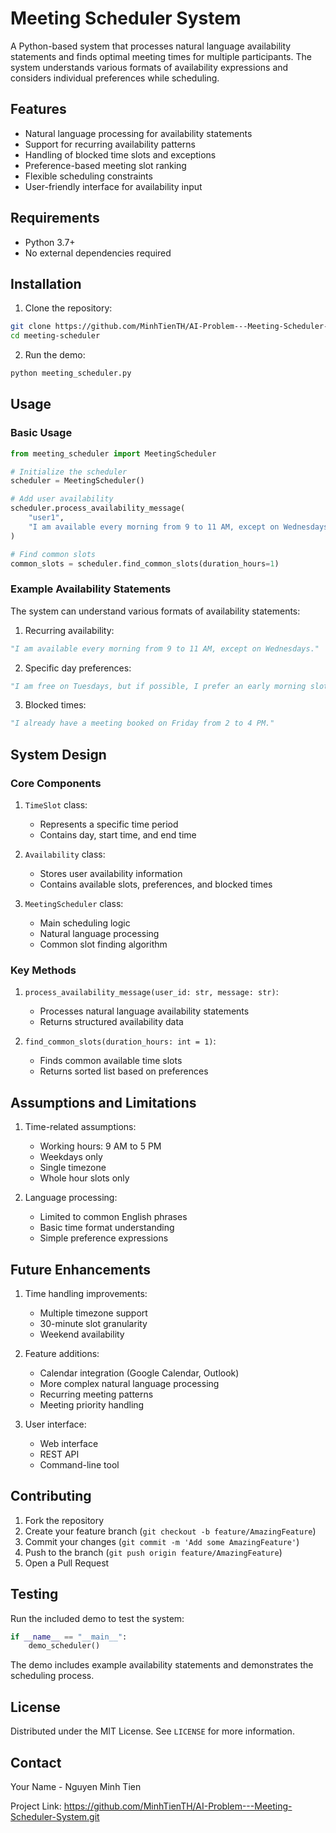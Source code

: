 # Meeting Scheduler System

A Python-based system that processes natural language availability statements and finds optimal meeting times for multiple participants. The system understands various formats of availability expressions and considers individual preferences while scheduling.

## Features

- Natural language processing for availability statements
- Support for recurring availability patterns
- Handling of blocked time slots and exceptions
- Preference-based meeting slot ranking
- Flexible scheduling constraints
- User-friendly interface for availability input

## Requirements

- Python 3.7+
- No external dependencies required

## Installation

1. Clone the repository:
```bash
git clone https://github.com/MinhTienTH/AI-Problem---Meeting-Scheduler-System.git
cd meeting-scheduler
```

2. Run the demo:
```bash
python meeting_scheduler.py
```

## Usage

### Basic Usage

```python
from meeting_scheduler import MeetingScheduler

# Initialize the scheduler
scheduler = MeetingScheduler()

# Add user availability
scheduler.process_availability_message(
    "user1",
    "I am available every morning from 9 to 11 AM, except on Wednesdays."
)

# Find common slots
common_slots = scheduler.find_common_slots(duration_hours=1)
```

### Example Availability Statements

The system can understand various formats of availability statements:

1. Recurring availability:
```python
"I am available every morning from 9 to 11 AM, except on Wednesdays."
```

2. Specific day preferences:
```python
"I am free on Tuesdays, but if possible, I prefer an early morning slot."
```

3. Blocked times:
```python
"I already have a meeting booked on Friday from 2 to 4 PM."
```

## System Design

### Core Components

1. `TimeSlot` class:
   - Represents a specific time period
   - Contains day, start time, and end time

2. `Availability` class:
   - Stores user availability information
   - Contains available slots, preferences, and blocked times

3. `MeetingScheduler` class:
   - Main scheduling logic
   - Natural language processing
   - Common slot finding algorithm

### Key Methods

1. `process_availability_message(user_id: str, message: str)`:
   - Processes natural language availability statements
   - Returns structured availability data

2. `find_common_slots(duration_hours: int = 1)`:
   - Finds common available time slots
   - Returns sorted list based on preferences

## Assumptions and Limitations

1. Time-related assumptions:
   - Working hours: 9 AM to 5 PM
   - Weekdays only
   - Single timezone
   - Whole hour slots only

2. Language processing:
   - Limited to common English phrases
   - Basic time format understanding
   - Simple preference expressions

## Future Enhancements

1. Time handling improvements:
   - Multiple timezone support
   - 30-minute slot granularity
   - Weekend availability

2. Feature additions:
   - Calendar integration (Google Calendar, Outlook)
   - More complex natural language processing
   - Recurring meeting patterns
   - Meeting priority handling

3. User interface:
   - Web interface
   - REST API
   - Command-line tool

## Contributing

1. Fork the repository
2. Create your feature branch (`git checkout -b feature/AmazingFeature`)
3. Commit your changes (`git commit -m 'Add some AmazingFeature'`)
4. Push to the branch (`git push origin feature/AmazingFeature`)
5. Open a Pull Request

## Testing

Run the included demo to test the system:

```python
if __name__ == "__main__":
    demo_scheduler()
```

The demo includes example availability statements and demonstrates the scheduling process.

## License

Distributed under the MIT License. See `LICENSE` for more information.

## Contact

Your Name - Nguyen Minh Tien

Project Link: https://github.com/MinhTienTH/AI-Problem---Meeting-Scheduler-System.git
